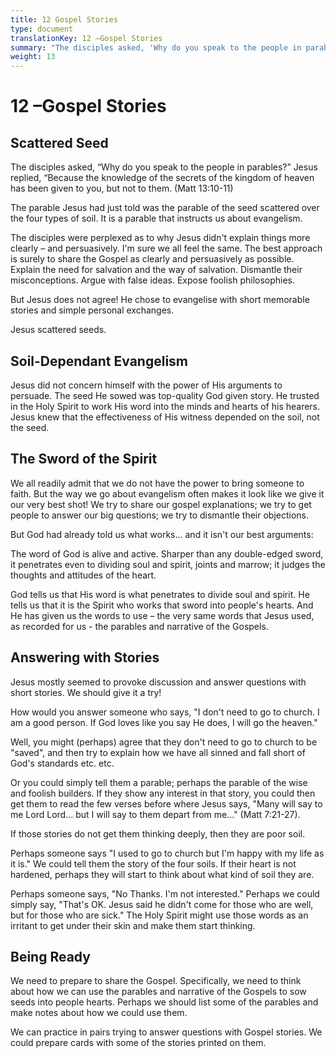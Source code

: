 ```yaml
---
title: 12 Gospel Stories
type: document
translationKey: 12 –Gospel Stories
summary: "The disciples asked, 'Why do you speak to the people in parables?' Jesus replied, 'Because the knowledge of the secrets of the kingdom of heaven has been given to you, but not to them. (Matt 13:10-11)"
weight: 13
---
```

# 12 –Gospel Stories

## Scattered Seed

The disciples asked, “Why do you speak to the people in parables?” Jesus replied, “Because the knowledge of the secrets of the kingdom of heaven has been given to you, but not to them. (Matt 13:10-11)

The parable Jesus had just told was the parable of the seed scattered over the four types of soil. It is a parable that instructs us about evangelism.

The disciples were perplexed as to why Jesus didn't explain things more clearly – and persuasively. I'm sure we all feel the same. The best approach is surely to share the Gospel as clearly and persuasively as possible. Explain the need for salvation and the way of salvation. Dismantle their misconceptions. Argue with false ideas. Expose foolish philosophies.

But Jesus does not agree! He chose to evangelise with short memorable stories and simple personal exchanges.

Jesus scattered seeds.

## Soil-Dependant Evangelism

Jesus did not concern himself with the power of His arguments to persuade. The seed He sowed was top-quality God given story. He trusted in the Holy Spirit to work His word into the minds and hearts of his hearers. Jesus knew that the effectiveness of His witness depended on the soil, not the seed.

## The Sword of the Spirit

We all readily admit that we do not have the power to bring someone to faith. But the way we go about evangelism often makes it look like we give it our very best shot! We try to share our gospel explanations; we try to get people to answer our big questions; we try to dismantle their objections.

But God had already told us what works... and it isn't our best arguments:

The word of God is alive and active. Sharper than any double-edged sword, it penetrates even to dividing soul and spirit, joints and marrow; it judges the thoughts and attitudes of the heart.

God tells us that His word is what penetrates to divide soul and spirit. He tells us that it is the Spirit who works that sword into people's hearts. And He has given us the words to use – the very same words that Jesus used, as recorded for us - the parables and narrative of the Gospels.

## Answering with Stories

Jesus mostly seemed to provoke discussion and answer questions with short stories. We should give it a try!

How would you answer someone who says, "I don't need to go to church. I am a good person. If God loves like you say He does, I will go the heaven."

Well, you might (perhaps) agree that they don't need to go to church to be "saved", and then try to explain how we have all sinned and fall short of God's standards etc. etc.

Or you could simply tell them a parable; perhaps the parable of the wise and foolish builders. If they show any interest in that story, you could then get them to read the few verses before where Jesus says, "Many will say to me Lord Lord... but I will say to them depart from me..." (Matt 7:21-27).

If those stories do not get them thinking deeply, then they are poor soil.

Perhaps someone says "I used to go to church but I'm happy with my life as it is." We could tell them the story of the four soils. If their heart is not hardened, perhaps they will start to think about what kind of soil they are.

Perhaps someone says, "No Thanks. I'm not interested." Perhaps we could simply say, "That's OK. Jesus said he didn't come for those who are well, but for those who are sick." The Holy Spirit might use those words as an irritant to get under their skin and make them start thinking.

## Being Ready

We need to prepare to share the Gospel. Specifically, we need to think about how we can use the parables and narrative of the Gospels to sow seeds into people hearts. Perhaps we should list some of the parables and make notes about how we could use them.

We can practice in pairs trying to answer questions with Gospel stories. We could prepare cards with some of the stories printed on them.

